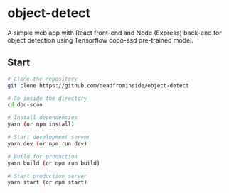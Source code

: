 # object-detect

A simple web app with React front-end and Node (Express) back-end for object detection using Tensorflow coco-ssd pre-trained model.

## Start

```bash
# Clone the repository
git clone https://github.com/deadfrominside/object-detect

# Go inside the directory
cd doc-scan

# Install dependencies
yarn (or npm install)

# Start development server
yarn dev (or npm run dev)

# Build for production
yarn build (or npm run build)

# Start production server
yarn start (or npm start)
```